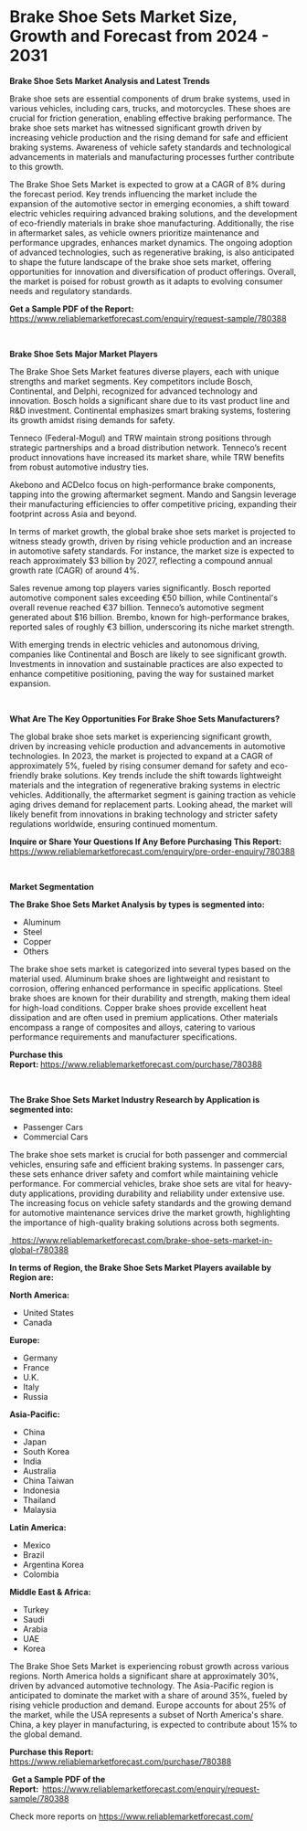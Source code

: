 <p><h1>Brake Shoe Sets Market Size, Growth and Forecast from 2024 - 2031</h1></p><p><strong>Brake Shoe Sets Market Analysis and Latest Trends</strong></p>
<p><p>Brake shoe sets are essential components of drum brake systems, used in various vehicles, including cars, trucks, and motorcycles. These shoes are crucial for friction generation, enabling effective braking performance. The brake shoe sets market has witnessed significant growth driven by increasing vehicle production and the rising demand for safe and efficient braking systems. Awareness of vehicle safety standards and technological advancements in materials and manufacturing processes further contribute to this growth.</p><p>The Brake Shoe Sets Market is expected to grow at a CAGR of 8% during the forecast period. Key trends influencing the market include the expansion of the automotive sector in emerging economies, a shift toward electric vehicles requiring advanced braking solutions, and the development of eco-friendly materials in brake shoe manufacturing. Additionally, the rise in aftermarket sales, as vehicle owners prioritize maintenance and performance upgrades, enhances market dynamics. The ongoing adoption of advanced technologies, such as regenerative braking, is also anticipated to shape the future landscape of the brake shoe sets market, offering opportunities for innovation and diversification of product offerings. Overall, the market is poised for robust growth as it adapts to evolving consumer needs and regulatory standards.</p></p>
<p><strong>Get a Sample PDF of the Report:&nbsp;</strong> <a href="https://www.reliablemarketforecast.com/enquiry/request-sample/780388?utm_campaign=1875&utm_medium=2&utm_source=Github&utm_content=ia&utm_term=30122024&utm_id=brake-shoe-sets">https://www.reliablemarketforecast.com/enquiry/request-sample/780388</a></p>
<p>&nbsp;</p>
<p><strong>Brake Shoe Sets Major Market Players</strong></p>
<p><p>The Brake Shoe Sets Market features diverse players, each with unique strengths and market segments. Key competitors include Bosch, Continental, and Delphi, recognized for advanced technology and innovation. Bosch holds a significant share due to its vast product line and R&D investment. Continental emphasizes smart braking systems, fostering its growth amidst rising demands for safety.</p><p>Tenneco (Federal-Mogul) and TRW maintain strong positions through strategic partnerships and a broad distribution network. Tenneco’s recent product innovations have increased its market share, while TRW benefits from robust automotive industry ties.</p><p>Akebono and ACDelco focus on high-performance brake components, tapping into the growing aftermarket segment. Mando and Sangsin leverage their manufacturing efficiencies to offer competitive pricing, expanding their footprint across Asia and beyond.</p><p>In terms of market growth, the global brake shoe sets market is projected to witness steady growth, driven by rising vehicle production and an increase in automotive safety standards. For instance, the market size is expected to reach approximately $3 billion by 2027, reflecting a compound annual growth rate (CAGR) of around 4%.</p><p>Sales revenue among top players varies significantly. Bosch reported automotive component sales exceeding €50 billion, while Continental's overall revenue reached €37 billion. Tenneco’s automotive segment generated about $16 billion. Brembo, known for high-performance brakes, reported sales of roughly €3 billion, underscoring its niche market strength.</p><p>With emerging trends in electric vehicles and autonomous driving, companies like Continental and Bosch are likely to see significant growth. Investments in innovation and sustainable practices are also expected to enhance competitive positioning, paving the way for sustained market expansion.</p></p>
<p>&nbsp;</p>
<p><strong>What Are The Key Opportunities For Brake Shoe Sets Manufacturers?</strong></p>
<p><p>The global brake shoe sets market is experiencing significant growth, driven by increasing vehicle production and advancements in automotive technologies. In 2023, the market is projected to expand at a CAGR of approximately 5%, fueled by rising consumer demand for safety and eco-friendly brake solutions. Key trends include the shift towards lightweight materials and the integration of regenerative braking systems in electric vehicles. Additionally, the aftermarket segment is gaining traction as vehicle aging drives demand for replacement parts. Looking ahead, the market will likely benefit from innovations in braking technology and stricter safety regulations worldwide, ensuring continued momentum.</p></p>
<p><strong>Inquire or Share Your Questions If Any Before Purchasing This Report:</strong> <a href="https://www.reliablemarketforecast.com/enquiry/pre-order-enquiry/780388?utm_campaign=1875&utm_medium=2&utm_source=Github&utm_content=ia&utm_term=30122024&utm_id=brake-shoe-sets">https://www.reliablemarketforecast.com/enquiry/pre-order-enquiry/780388</a></p>
<p>&nbsp;</p>
<p><strong>Market Segmentation</strong></p>
<p><strong>The Brake Shoe Sets Market Analysis by types is segmented into:</strong></p>
<p><ul><li>Aluminum</li><li>Steel</li><li>Copper</li><li>Others</li></ul></p>
<p><p>The brake shoe sets market is categorized into several types based on the material used. Aluminum brake shoes are lightweight and resistant to corrosion, offering enhanced performance in specific applications. Steel brake shoes are known for their durability and strength, making them ideal for high-load conditions. Copper brake shoes provide excellent heat dissipation and are often used in premium applications. Other materials encompass a range of composites and alloys, catering to various performance requirements and manufacturer specifications.</p></p>
<p><strong>Purchase this Report:&nbsp;</strong><a href="https://www.reliablemarketforecast.com/purchase/780388?utm_campaign=1875&utm_medium=2&utm_source=Github&utm_content=ia&utm_term=30122024&utm_id=brake-shoe-sets">https://www.reliablemarketforecast.com/purchase/780388</a></p>
<p>&nbsp;</p>
<p><strong>The Brake Shoe Sets Market Industry Research by Application is segmented into:</strong></p>
<p><ul><li>Passenger Cars</li><li>Commercial Cars</li></ul></p>
<p><p>The brake shoe sets market is crucial for both passenger and commercial vehicles, ensuring safe and efficient braking systems. In passenger cars, these sets enhance driver safety and comfort while maintaining vehicle performance. For commercial vehicles, brake shoe sets are vital for heavy-duty applications, providing durability and reliability under extensive use. The increasing focus on vehicle safety standards and the growing demand for automotive maintenance services drive the market growth, highlighting the importance of high-quality braking solutions across both segments.</p></p>
<p><a href="https://www.reliablemarketforecast.com/brake-shoe-sets-market-in-global-r780388?utm_campaign=1875&utm_medium=2&utm_source=Github&utm_content=ia&utm_term=30122024&utm_id=brake-shoe-sets">&nbsp;https://www.reliablemarketforecast.com/brake-shoe-sets-market-in-global-r780388</a></p>
<p><strong>In terms of Region, the Brake Shoe Sets Market Players available by Region are:</strong></p>
<p>
    <p> <strong> North America: </strong>
        <ul>
            <li>United States</li>
            <li>Canada</li>
        </ul>
        </p> 
    <p> <strong> Europe: </strong>
        <ul>
            <li>Germany</li>
            <li>France</li>
            <li>U.K.</li>
            <li>Italy</li>
            <li>Russia</li>
        </ul>
        </p> 
    <p> <strong> Asia-Pacific: </strong>
        <ul>
            <li>China</li>
            <li>Japan</li>
            <li>South Korea</li>
            <li>India</li>
            <li>Australia</li>
            <li>China Taiwan</li>
            <li>Indonesia</li>
            <li>Thailand</li>
            <li>Malaysia</li>
        </ul>
        </p> 
    <p> <strong> Latin America: </strong>
        <ul>
            <li>Mexico</li>
            <li>Brazil</li>
            <li>Argentina Korea</li>
            <li>Colombia</li>
        </ul>
        </p> 
    <p> <strong> Middle East & Africa: </strong>
        <ul>
            <li>Turkey</li>
            <li>Saudi</li>
            <li>Arabia</li>
            <li>UAE</li>
            <li>Korea</li>
        </ul>
    </p>
    </p>
<p><p>The Brake Shoe Sets Market is experiencing robust growth across various regions. North America holds a significant share at approximately 30%, driven by advanced automotive technology. The Asia-Pacific region is anticipated to dominate the market with a share of around 35%, fueled by rising vehicle production and demand. Europe accounts for about 25% of the market, while the USA represents a subset of North America's share. China, a key player in manufacturing, is expected to contribute about 15% to the global demand.</p></p>
<p><strong>Purchase this Report: </strong><a href="https://www.reliablemarketforecast.com/purchase/780388?utm_campaign=1875&utm_medium=2&utm_source=Github&utm_content=ia&utm_term=30122024&utm_id=brake-shoe-sets">https://www.reliablemarketforecast.com/purchase/780388</a></p>
<p>&nbsp;<strong>Get a Sample PDF of the Report:&nbsp;&nbsp;</strong><a href="https://www.reliablemarketforecast.com/enquiry/request-sample/780388?utm_campaign=1875&utm_medium=2&utm_source=Github&utm_content=ia&utm_term=30122024&utm_id=brake-shoe-sets">https://www.reliablemarketforecast.com/enquiry/request-sample/780388</a></p>
<p><strong></strong></p>
<p>Check more reports on <a href="https://www.reliablemarketforecast.com/?utm_campaign=1875&utm_medium=2&utm_source=Github&utm_content=ia&utm_term=30122024&utm_id=brake-shoe-sets">https://www.reliablemarketforecast.com/</a></p>